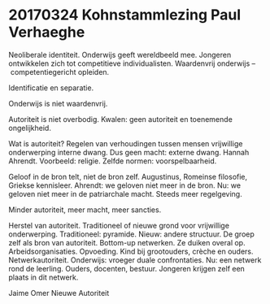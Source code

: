 # 20170324 Kohnstammlezing Paul Verhaeghe
Neoliberale identiteit. Onderwijs geeft wereldbeeld mee. Jongeren ontwikkelen zich tot competitieve individualisten. Waardenvrij onderwijs – competentiegericht opleiden.

Identificatie en separatie.

Onderwijs is niet waardenvrij.

Autoriteit is niet overbodig. Kwalen: geen autoriteit en toenemende ongelijkheid.

Wat is autoriteit? Regelen van verhoudingen tussen mensen vrijwillige onderwerping interne dwang. Dus geen macht: externe dwang. Hannah Ahrendt. Voorbeeld: religie. Zelfde normen: voorspelbaarheid.

Geloof in de bron telt, niet de bron zelf. Augustinus, Romeinse filosofie, Griekse kennisleer. Ahrendt: we geloven niet meer in de bron. Nu: we geloven niet meer in de patriarchale macht. Steeds meer regelgeving.

Minder autoriteit, meer macht, meer sancties.

Herstel van autoriteit. Traditioneel of nieuwe grond voor vrijwillige onderwerping. Traditioneel: pyramide. Nieuw: andere structuur. De groep zelf als bron van autoriteit. Bottom-up netwerken. Ze duiken overal op. Arbeidsorganisaties. Opvoeding. Kind bij grootouders, crèche en ouders. Netwerkautoriteit. Onderwijs: vroeger duale confrontaties. Nu: een netwerk rond de leerling. Ouders, docenten, bestuur. Jongeren krijgen zelf een plaats in dit netwerk.

Jaime Omer Nieuwe Autoriteit